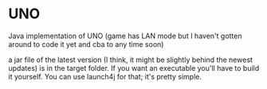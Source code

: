 # UNO
Java implementation of UNO (game has LAN mode but I haven't gotten around to code it yet and cba to any time soon)

a jar file of the latest version (I think, it might be slightly behind the newest updates) is in the target folder.
If you want an executable you'll have to build it yourself. You can use launch4j for that; it's pretty simple.
